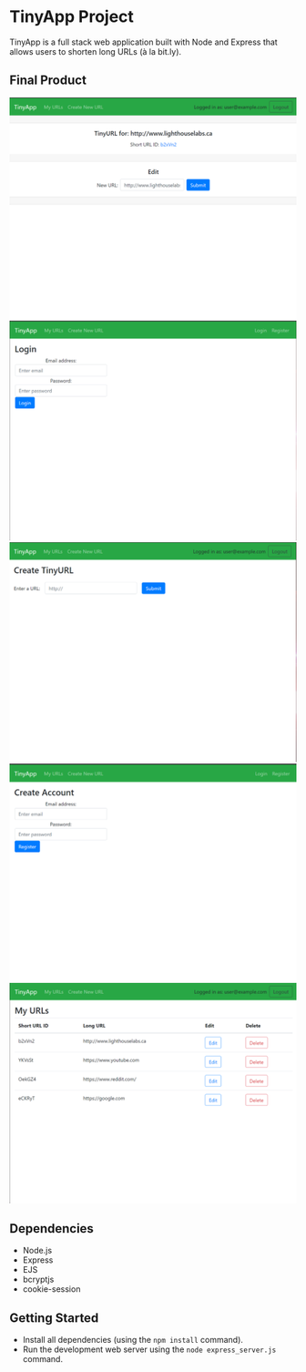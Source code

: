 # TinyApp Project

TinyApp is a full stack web application built with Node and Express that allows users to shorten long URLs (à la bit.ly).

## Final Product

!["Individual URL Page"](https://github.com/ahmedwaleed03/tinyapp/blob/main/docs/individual-url-page.png?raw=true)
!["Login Page"](https://github.com/ahmedwaleed03/tinyapp/blob/main/docs/login-page.png?raw=true)
!["Create new URL Page"](https://github.com/ahmedwaleed03/tinyapp/blob/main/docs/new-url-page.png?raw=true)
!["Register Page"](https://github.com/ahmedwaleed03/tinyapp/blob/main/docs/register-page.png?raw=true)
!["URLs Page"](https://github.com/ahmedwaleed03/tinyapp/blob/main/docs/urls-page.png?raw=true)

## Dependencies

- Node.js
- Express
- EJS
- bcryptjs
- cookie-session

## Getting Started

- Install all dependencies (using the `npm install` command).
- Run the development web server using the `node express_server.js` command.